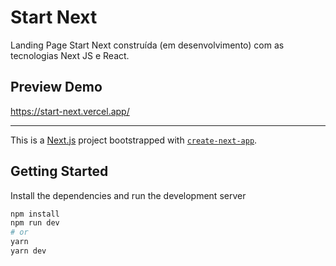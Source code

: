 # Start Next


Landing Page Start Next construída (em desenvolvimento) com as tecnologias Next JS e React.


## Preview Demo

https://start-next.vercel.app/

-----------------------------------------------------------


This is a [Next.js](https://nextjs.org/) project bootstrapped with [`create-next-app`](https://github.com/vercel/next.js/tree/canary/packages/create-next-app).


## Getting Started

Install the dependencies and run the development server

```bash
npm install
npm run dev
# or
yarn
yarn dev
```